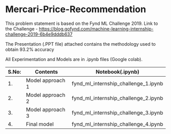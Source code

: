 # Mercari-Price-Recommendation

This problem statement is based on the Fynd ML Challenge 2019. Link to the Challenge - https://blog.gofynd.com/machine-learning-internship-challenge-2019-6b4e9dddb637

The Presentation (.PPT file) attached contains the methodology used to obtain 93.2% accuracy

All Experimentation and Models are in .ipynb files (Google colab). 

| S.No: | Contents  | Notebook(.ipynb) |
| ----  | --------- | ------------- |
| 1.    | Model approach 1|  fynd_ml_internship_challenge_1.ipynb |
| 2.    | Model approach 2|  fynd_ml_internship_challenge_2.ipynb |
| 3.    | Model approach 3|  fynd_ml_internship_challenge_3.ipynb |
| 4.    | Final model|  fynd_ml_internship_challenge_4.ipynb |


